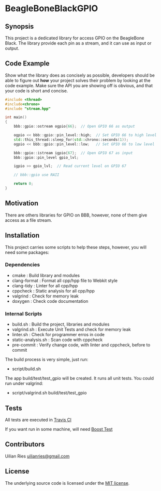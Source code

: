 # BeagleBoneBlackGPIO

## Synopsis

This project is a dedicated library for access GPIO on the BeagleBone Black.
The library provide each pin as a stream, and it can use as input or output.

## Code Example

Show what the library does as concisely as possible, developers should be able to figure out **how** your project solves their problem by looking at the code example. Make sure the API you are showing off is obvious, and that your code is short and concise.

```cpp
#include <thread>
#include<chrono>
#include "stream.hpp"

int main()
{
    bbb::gpio::ostream ogpio{66};  // Open GPIO 66 as output

    ogpio << bbb::gpio::pin_level::high;  // Set GPIO 66 to high level
    std::this_thread::sleep_for(std::chrono::seconds(1));
    ogpio << bbb::gpio::pin_level::low;   // Set GPIO 66 to low level

    bbb::gpio::istream igpio{67};  // Open GPIO 67 as input
    bbb::gpio::pin_level gpio_lvl;

    igpio >> gpio_lvl;  // Read current level on GPIO 67

    // bbb::gpio use RAII 

    return 0;
}

```

## Motivation

There are others libraries for GPIO on BBB, however, none of them give access as a file stream.

## Installation

This project carries some scripts to help these steps, however, you will need some packages:

### Dependencies
- cmake         : Build library and modules
- clang-format  : Format all cpp/hpp file to Webkit style
- clang-tidy    : Linter for all cpp/hpp 
- cppcheck      : Static analysis for all cpp/hpp
- valgrind      : Check for memory leak
- doxygen       : Check code documentation

### Internal Scripts
- build.sh		: Build the project, libraries and modules
- valgrind.sh		: Execute Unit Tests and check for memory leak
- linter.sh		: Check for programmer erros in code
- static-analysis.sh	: Scan code with cppcheck
- pre-commit		: Verify change code, with linter and cppcheck, before to commit

The build process is very simple, just run:
- script/build.sh

The app build/test/test_gpio will be created. It runs all unit tests. You could run under valgrind:
- script/valgrind.sh build/test/test_gpio

## Tests

All tests are executed in [Travis CI](https://travis-ci.org/uilianries/BeagleBoneBlackGPIO)

If you want run in some machine, will need [Boost Test](http://www.boost.org/doc/libs/develop/libs/test/doc/html/index.html)

## Contributors

Uilian Ries <uilianries@gmail.com>

## License

The underlying source code is licensed under the [MIT license](http://opensource.org/licenses/mit-license.php).
